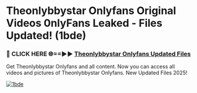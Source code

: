 # Theonlybbystar Onlyfans Original Videos 0nlyFans Leaked - Files Updated! (1bde)

<h3>🔴 CLICK HERE 🌐==►► <a href="https://tinyurl.com/x26r9saj" rel="nofollow">Theonlybbystar Onlyfans Updated Files</a></h3>

Get Theonlybbystar Onlyfans and all content. Now you can access all videos and pictures of Theonlybbystar Onlyfans. New Updated Files 2025!

[![1bde](https://i.imgur.com/LkgZPqh.gif)](https://tinyurl.com/x26r9saj)
